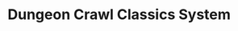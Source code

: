 # Dungeon Crawl Classics System

<!--
## Installation

`<FoundryVTT directory>/resources/app/public/systems`
-->
